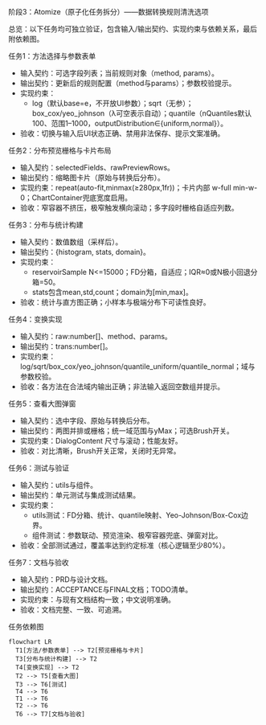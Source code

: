 阶段3：Atomize（原子化任务拆分）——数据转换规则清洗选项

总览：以下任务均可独立验证，包含输入/输出契约、实现约束与依赖关系，最后附依赖图。

任务1：方法选择与参数表单
- 输入契约：可选字段列表；当前规则对象（method, params）。
- 输出契约：更新后的规则配置（method与params）；参数校验提示。
- 实现约束：
  - log（默认base=e，不开放UI参数）；sqrt（无参）；box_cox/yeo_johnson（λ可空表示自动）；quantile（nQuantiles默认100、范围1–1000，outputDistribution∈{uniform,normal}）。
- 验收：切换与输入后UI状态正确、禁用非法保存、提示文案准确。

任务2：分布预览栅格与卡片布局
- 输入契约：selectedFields、rawPreviewRows。
- 输出契约：缩略图卡片（原始与转换后分布）。
- 实现约束：repeat(auto-fit,minmax(≥280px,1fr))；卡片内部 w-full min-w-0；ChartContainer兜底宽度启用。
- 验收：窄容器不挤压，极窄触发横向滚动；多字段时栅格自适应列数。

任务3：分布与统计构建
- 输入契约：数值数组（采样后）。
- 输出契约：{histogram, stats, domain}。
- 实现约束：
  - reservoirSample N<=15000；FD分箱，自适应；IQR≈0或N极小回退分箱=50。
  - stats包含mean,std,count；domain为[min,max]。
- 验收：统计与直方图正确；小样本与极端分布下可读性良好。

任务4：变换实现
- 输入契约：raw:number[]、method、params。
- 输出契约：trans:number[]。
- 实现约束：log/sqrt/box_cox/yeo_johnson/quantile_uniform/quantile_normal；域与参数校验。
- 验收：各方法在合法域内输出正确；非法输入返回空数组并提示。

任务5：查看大图弹窗
- 输入契约：选中字段、原始与转换后分布。
- 输出契约：两图并排或栅格；统一域范围与yMax；可选Brush开关。
- 实现约束：DialogContent 尺寸与滚动；性能友好。
- 验收：对比清晰，Brush开关正常，关闭时无异常。

任务6：测试与验证
- 输入契约：utils与组件。
- 输出契约：单元测试与集成测试结果。
- 实现约束：
  - utils测试：FD分箱、统计、quantile映射、Yeo-Johnson/Box-Cox边界。
  - 组件测试：参数联动、预览渲染、极窄容器兜底、弹窗对比。
- 验收：全部测试通过，覆盖率达到约定标准（核心逻辑至少80%）。

任务7：文档与验收
- 输入契约：PRD与设计文档。
- 输出契约：ACCEPTANCE与FINAL文档；TODO清单。
- 实现约束：与现有文档结构一致；中文说明准确。
- 验收：文档完整、一致、可追溯。

任务依赖图
```mermaid
flowchart LR
  T1[方法/参数表单] --> T2[预览栅格与卡片]
  T3[分布与统计构建] --> T2
  T4[变换实现] --> T2
  T2 --> T5[查看大图]
  T3 --> T6[测试]
  T4 --> T6
  T1 --> T6
  T2 --> T6
  T6 --> T7[文档与验收]
```